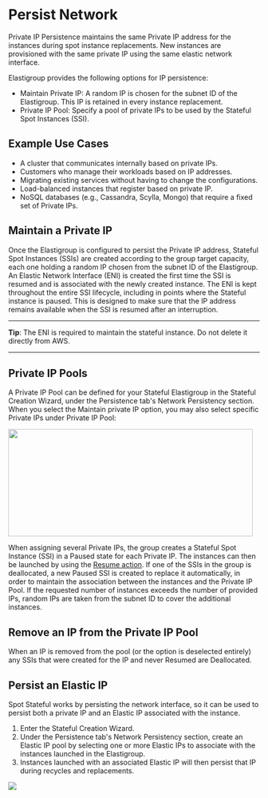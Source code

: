 # Persist Network

Private IP Persistence maintains the same Private IP address for the instances during spot instance replacements. New instances are provisioned with the same private IP using the same elastic network interface.

Elastigroup provides the following options for IP persistence:

- Maintain Private IP: A random IP is chosen for the subnet ID of the Elastigroup. This IP is retained in every instance replacement.
- Private IP Pool: Specify a pool of private IPs to be used by the Stateful Spot Instances (SSI).

## Example Use Cases

- A cluster that communicates internally based on private IPs.
- Customers who manage their workloads based on IP addresses.
- Migrating existing services without having to change the configurations.
- Load-balanced instances that register based on private IP.
- NoSQL databases (e.g., Cassandra, Scylla, Mongo) that require a fixed set of Private IPs.

## Maintain a Private IP

Once the Elastigroup is configured to persist the Private IP address,
Stateful Spot Instances (SSIs) are created according to the group target capacity, each one holding a random IP chosen from the subnet ID of the Elastigroup. An Elastic Network Interface (ENI) is created the first time the SSI is resumed and is associated with the newly created instance. The ENI is kept throughout the entire SSI lifecycle, including in points where the Stateful instance is paused. This is designed to make sure that the IP address remains available when the SSI is resumed after an interruption.

---

**Tip**: The ENI is required to maintain the stateful instance. Do not delete it directly from AWS.

---

## Private IP Pools

A Private IP Pool can be defined for your Stateful Elastigroup in the Stateful Creation Wizard, under the Persistence tab's Network Persistency section. When you select the Maintain private IP option, you may also select specific Private IPs under Private IP Pool:

<img src="/elastigroup/_media/stateful-persistnetwork-01.png" width="490" height="215" />

When assigning several Private IPs, the group creates a Stateful Spot Instance (SSI) in a Paused state for each Private IP. The instances can then be launched by using the [Resume action](elastigroup/features/stateful-instance/stateful-instance-actions). If one of the SSIs in the group is deallocated, a new Paused SSI is created to replace it automatically, in order to maintain the association between the instances and the Private IP Pool. If the requested number of instances exceeds the number of provided IPs, random IPs are taken from the subnet ID to cover the additional instances.

## Remove an IP from the Private IP Pool

When an IP is removed from the pool (or the option is deselected entirely) any SSIs that were created for the IP and never Resumed are Deallocated.

## Persist an Elastic IP

Spot Stateful works by persisting the network interface, so it can be used to persist both a private IP and an Elastic IP associated with the instance.

1. Enter the Stateful Creation Wizard.
2. Under the Persistence tab's Network Persistency section, create an Elastic IP pool by selecting one or more Elastic IPs to associate with the instances launched in the Elastigroup.
3. Instances launched with an associated Elastic IP will then persist that IP during recycles and replacements.

<img src="/elastigroup/_media/stateful-persistnetwork-02.png" />
